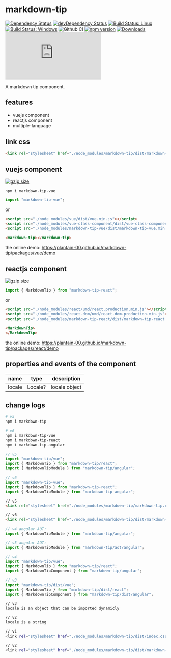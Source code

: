 # markdown-tip

[![Dependency Status](https://david-dm.org/plantain-00/markdown-tip.svg)](https://david-dm.org/plantain-00/markdown-tip)
[![devDependency Status](https://david-dm.org/plantain-00/markdown-tip/dev-status.svg)](https://david-dm.org/plantain-00/markdown-tip#info=devDependencies)
[![Build Status: Linux](https://travis-ci.org/plantain-00/markdown-tip.svg?branch=master)](https://travis-ci.org/plantain-00/markdown-tip)
[![Build Status: Windows](https://ci.appveyor.com/api/projects/status/github/plantain-00/markdown-tip?branch=master&svg=true)](https://ci.appveyor.com/project/plantain-00/markdown-tip/branch/master)
![Github CI](https://github.com/plantain-00/markdown-tip/workflows/Github%20CI/badge.svg)
[![npm version](https://badge.fury.io/js/markdown-tip.svg)](https://badge.fury.io/js/markdown-tip)
[![Downloads](https://img.shields.io/npm/dm/markdown-tip.svg)](https://www.npmjs.com/package/markdown-tip)
[![type-coverage](https://img.shields.io/badge/dynamic/json.svg?label=type-coverage&prefix=%E2%89%A5&suffix=%&query=$.typeCoverage.atLeast&uri=https%3A%2F%2Fraw.githubusercontent.com%2Fplantain-00%2Fmarkdown-tip%2Fmaster%2Fpackage.json)](https://github.com/plantain-00/markdown-tip)

A markdown tip component.

## features

+ vuejs component
+ reactjs component
+ multiple-language

## link css

```html
<link rel="stylesheet" href="./node_modules/markdown-tip/dist/markdown-tip.css" />
```

## vuejs component

[![gzip size](https://img.badgesize.io/https://unpkg.com/markdown-tip-vue?compression=gzip)](https://unpkg.com/markdown-tip-vue)

`npm i markdown-tip-vue`

```ts
import "markdown-tip-vue";
```

or

```html
<script src="./node_modules/vue/dist/vue.min.js"></script>
<script src="./node_modules/vue-class-component/dist/vue-class-component.min.js"></script>
<script src="./node_modules/markdown-tip-vue/dist/markdown-tip-vue.min.js"></script>
```

```html
<markdown-tip></markdown-tip>
```

the online demo: <https://plantain-00.github.io/markdown-tip/packages/vue/demo>

## reactjs component

[![gzip size](https://img.badgesize.io/https://unpkg.com/markdown-tip-react?compression=gzip)](https://unpkg.com/markdown-tip-react)

```ts
import { MarkdownTip } from "markdown-tip-react";
```

or

```html
<script src="./node_modules/react/umd/react.production.min.js"></script>
<script src="./node_modules/react-dom/umd/react-dom.production.min.js"></script>
<script src="./node_modules/markdown-tip-react/dist/markdown-tip-react.min.js"></script>
```

```html
<MarkdownTip>
</MarkdownTip>
```

the online demo: <https://plantain-00.github.io/markdown-tip/packages/react/demo>

## properties and events of the component

name | type | description
--- | --- | ---
locale | Locale? | locale object

## change logs

```bash
# v5
npm i markdown-tip

# v6
npm i markdown-tip-vue
npm i markdown-tip-react
npm i markdown-tip-angular
```

```ts
// v5
import "markdown-tip/vue";
import { MarkdownTip } from "markdown-tip/react";
import { MarkdownTipModule } from "markdown-tip/angular";

// v6
import "markdown-tip-vue";
import { MarkdownTip } from "markdown-tip-react";
import { MarkdownTipModule } from "markdown-tip-angular";
```

```html
// v5
<link rel="stylesheet" href="./node_modules/markdown-tip/markdown-tip.css" />

// v6
<link rel="stylesheet" href="./node_modules/markdown-tip/dist/markdown-tip.css" />
```

```ts
// v4 angular AOT:
import { MarkdownTipModule } from "markdown-tip/angular";

// v5 angular AOT:
import { MarkdownTipModule } from "markdown-tip/aot/angular";
```

```ts
// v4
import "markdown-tip/vue";
import { MarkdownTip } from "markdown-tip/react";
import { MarkdownTipComponent } from "markdown-tip/angular";

// v3
import "markdown-tip/dist/vue";
import { MarkdownTip } from "markdown-tip/dist/react";
import { MarkdownTipComponent } from "markdown-tip/dist/angular";
```

```bash
// v3
locale is an object that can be imported dynamicly

// v2
locale is a string
```

```bash
// v1
<link rel="stylesheet" href="./node_modules/markdown-tip/dist/index.css" />

// v2
<link rel="stylesheet" href="./node_modules/markdown-tip/dist/markdown-tip.css" />
```
